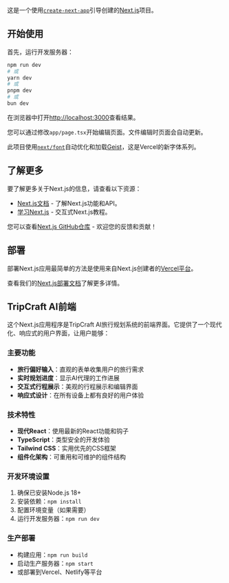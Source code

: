 这是一个使用[`create-next-app`](https://nextjs.org/docs/app/api-reference/cli/create-next-app)引导创建的[Next.js](https://nextjs.org)项目。

## 开始使用

首先，运行开发服务器：

```bash
npm run dev
# 或
yarn dev
# 或
pnpm dev
# 或
bun dev
```

在浏览器中打开[http://localhost:3000](http://localhost:3000)查看结果。

您可以通过修改`app/page.tsx`开始编辑页面。文件编辑时页面会自动更新。

此项目使用[`next/font`](https://nextjs.org/docs/app/building-your-application/optimizing/fonts)自动优化和加载[Geist](https://vercel.com/font)，这是Vercel的新字体系列。

## 了解更多

要了解更多关于Next.js的信息，请查看以下资源：

- [Next.js文档](https://nextjs.org/docs) - 了解Next.js功能和API。
- [学习Next.js](https://nextjs.org/learn) - 交互式Next.js教程。

您可以查看[Next.js GitHub仓库](https://github.com/vercel/next.js) - 欢迎您的反馈和贡献！

## 部署

部署Next.js应用最简单的方法是使用来自Next.js创建者的[Vercel平台](https://vercel.com/new?utm_medium=default-template&filter=next.js&utm_source=create-next-app&utm_campaign=create-next-app-readme)。

查看我们的[Next.js部署文档](https://nextjs.org/docs/app/building-your-application/deploying)了解更多详情。

## TripCraft AI前端

这个Next.js应用程序是TripCraft AI旅行规划系统的前端界面。它提供了一个现代化、响应式的用户界面，让用户能够：

### 主要功能
- **旅行偏好输入**：直观的表单收集用户的旅行需求
- **实时规划进度**：显示AI代理的工作进展
- **交互式行程展示**：美观的行程展示和编辑界面
- **响应式设计**：在所有设备上都有良好的用户体验

### 技术特性
- **现代React**：使用最新的React功能和钩子
- **TypeScript**：类型安全的开发体验
- **Tailwind CSS**：实用优先的CSS框架
- **组件化架构**：可重用和可维护的组件结构

### 开发环境设置
1. 确保已安装Node.js 18+
2. 安装依赖：`npm install`
3. 配置环境变量（如果需要）
4. 运行开发服务器：`npm run dev`

### 生产部署
- 构建应用：`npm run build`
- 启动生产服务器：`npm start`
- 或部署到Vercel、Netlify等平台
